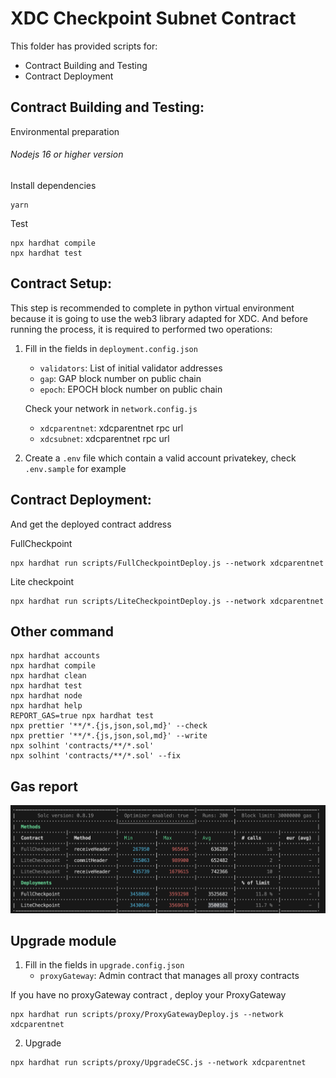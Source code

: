 # XDC Checkpoint Subnet Contract

This folder has provided scripts for:

- Contract Building and Testing
- Contract Deployment

## Contract Building and Testing:

Environmental preparation

###### Nodejs 16 or higher version

Install dependencies

```shell
yarn
```

Test

```shell
npx hardhat compile
npx hardhat test
```

## Contract Setup:

This step is recommended to complete in python virtual environment because it is going to use the web3 library adapted for XDC. And before running the process, it is required to performed two operations:

1. Fill in the fields in `deployment.config.json`

   - `validators`: List of initial validator addresses
   - `gap`: GAP block number on public chain
   - `epoch`: EPOCH block number on public chain

   Check your network in `network.config.js`

   - `xdcparentnet`: xdcparentnet rpc url
   - `xdcsubnet`: xdcparentnet rpc url

2. Create a `.env` file which contain a valid account privatekey, check `.env.sample` for example

## Contract Deployment:

And get the deployed contract address

FullCheckpoint

```shell
npx hardhat run scripts/FullCheckpointDeploy.js --network xdcparentnet
```

Lite checkpoint

```shell
npx hardhat run scripts/LiteCheckpointDeploy.js --network xdcparentnet
```

## Other command

```shell
npx hardhat accounts
npx hardhat compile
npx hardhat clean
npx hardhat test
npx hardhat node
npx hardhat help
REPORT_GAS=true npx hardhat test
npx prettier '**/*.{js,json,sol,md}' --check
npx prettier '**/*.{js,json,sol,md}' --write
npx solhint 'contracts/**/*.sol'
npx solhint 'contracts/**/*.sol' --fix
```

## Gas report

![Alt text](image.png)

## Upgrade module

1. Fill in the fields in `upgrade.config.json`
   - `proxyGateway`: Admin contract that manages all proxy contracts

If you have no proxyGateway contract , deploy your ProxyGateway

```shell
npx hardhat run scripts/proxy/ProxyGatewayDeploy.js --network xdcparentnet
```

2. Upgrade

```shell
npx hardhat run scripts/proxy/UpgradeCSC.js --network xdcparentnet
```
